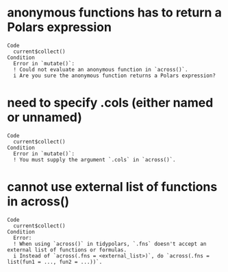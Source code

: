 # anonymous functions has to return a Polars expression

    Code
      current$collect()
    Condition
      Error in `mutate()`:
      ! Could not evaluate an anonymous function in `across()`.
      i Are you sure the anonymous function returns a Polars expression?

# need to specify .cols (either named or unnamed)

    Code
      current$collect()
    Condition
      Error in `mutate()`:
      ! You must supply the argument `.cols` in `across()`.

# cannot use external list of functions in across()

    Code
      current$collect()
    Condition
      Error:
      ! When using `across()` in tidypolars, `.fns` doesn't accept an external list of functions or formulas.
      i Instead of `across(.fns = <external_list>)`, do `across(.fns = list(fun1 = ..., fun2 = ...))`.

